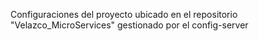 Configuraciones del proyecto ubicado en el repositorio "Velazco_MicroServices" gestionado por el config-server
